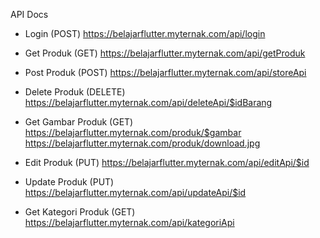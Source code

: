 API Docs

- Login (POST)
https://belajarflutter.myternak.com/api/login

- Get Produk (GET)
https://belajarflutter.myternak.com/api/getProduk

- Post Produk (POST)
https://belajarflutter.myternak.com/api/storeApi

- Delete Produk (DELETE)
https://belajarflutter.myternak.com/api/deleteApi/$idBarang

- Get Gambar Produk (GET)
https://belajarflutter.myternak.com/produk/$gambar
https://belajarflutter.myternak.com/produk/download.jpg

- Edit Produk (PUT)
https://belajarflutter.myternak.com/api/editApi/$id

- Update Produk (PUT)
https://belajarflutter.myternak.com/api/updateApi/$id

- Get Kategori Produk (GET)
https://belajarflutter.myternak.com/api/kategoriApi
